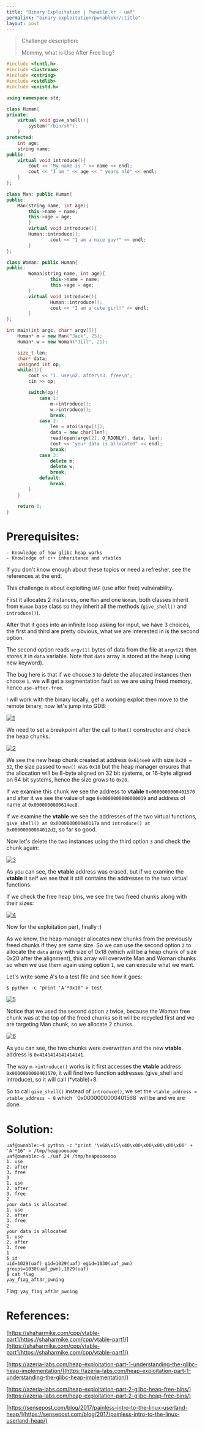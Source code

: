 ```yaml
---
title: "Binary Exploitation | Pwnable.kr - uaf"
permalink: "binary-exploitation/pwnablekr/:title"
layout: post
---
```


> Challenge description:
>
> Mommy, what is Use After Free bug?



```c++
#include <fcntl.h>
#include <iostream> 
#include <cstring>
#include <cstdlib>
#include <unistd.h>

using namespace std;

class Human{
private:
	virtual void give_shell(){
		system("/bin/sh");
	}
protected:
	int age;
	string name;
public:
	virtual void introduce(){
		cout << "My name is " << name << endl;
		cout << "I am " << age << " years old" << endl;
	}
};

class Man: public Human{
public:
	Man(string name, int age){
		this->name = name;
		this->age = age;
        }
        virtual void introduce(){
		Human::introduce();
                cout << "I am a nice guy!" << endl;
        }
};

class Woman: public Human{
public:
        Woman(string name, int age){
                this->name = name;
                this->age = age;
        }
        virtual void introduce(){
                Human::introduce();
                cout << "I am a cute girl!" << endl;
        }
};

int main(int argc, char* argv[]){
	Human* m = new Man("Jack", 25);
	Human* w = new Woman("Jill", 21);

	size_t len;
	char* data;
	unsigned int op;
	while(1){
		cout << "1. use\n2. after\n3. free\n";
		cin >> op;

		switch(op){
			case 1:
				m->introduce();
				w->introduce();
				break;
			case 2:
				len = atoi(argv[1]);
				data = new char[len];
				read(open(argv[2], O_RDONLY), data, len);
				cout << "your data is allocated" << endl;
				break;
			case 3:
				delete m;
				delete w;
				break;
			default:
				break;
		}
	}

	return 0;	
}
```

# Prerequisites:

```
- Knowledge of how glibc heap works
- Knowledge of c++ inheritance and vtables
```

If you don't know enough about these topics or need a refresher, see the references at the end.

This challenge is about exploiting `UAF` (use after free) vulnerability.

First it allocates 2 instances, one `Man` and one `Woman`, both classes inherit from `Human` base class so they inherit all the methods (`give_shell()` and `introduce()`).

After that it goes into an infinite loop asking for input, we have 3 choices, the first and third are pretty obvious, what we are interested in is the second option.

The second option reads `argv[1]` bytes of data from the file at `argv[2]` then stores it in `data` variable. Note that `data` array is stored at the heap (using new keyword).

The bug here is that if we choose `3` to delete the allocated instances then choose `1`. we will get a segmentation fault as we are using freed memory, hence `use-after-free`.

I will work with the binary locally, get a working exploit then move to the remote binary, now let's jump into GDB:

[![1](/assets/images/binary-exploitation/pwnable.kr/challenges/uaf/1.png)](/assets/images/binary-exploitation/pwnable.kr/challenges/uaf/1.png)

We need to set a breakpoint after the call to `Man()` constructor and check the heap chunks.

[![2](/assets/images/binary-exploitation/pwnable.kr/challenges/uaf/2.png)](/assets/images/binary-exploitation/pwnable.kr/challenges/uaf/2.png)

We see the new heap chunk created at address `0x614ee0` with size `0x20 = 32`, the size passed to `new()` was `0x18` but the heap manager ensures  that the allocation will be 8-byte aligned on 32 bit systems, or 16-byte aligned on 64 bit systems, hence the size grows to `0x20`.

If we examine this chunk we see the address to **vtable** `0x0000000000401570` and after it we see the value of age `0x0000000000000019` and address of name at `0x0000000000614ec8`.

If we examine the **vtable** we see the addresses of the two virtual functions, `give_shell() at 0x000000000040117a` and `introduce() at 0x00000000004012d2`, so far so good.

Now let's delete the two instances using the third option `3` and check the chunk again:

[![3](/assets/images/binary-exploitation/pwnable.kr/challenges/uaf/3.png)](/assets/images/binary-exploitation/pwnable.kr/challenges/uaf/3.png)

As you can see, the **vtable** address was erased, but if we examine the **vtable** it self we see that it still contains the addresses to the two virtual functions.

If we check the free heap bins, we see the two freed chunks along with their sizes:

[![4](/assets/images/binary-exploitation/pwnable.kr/challenges/uaf/4.png)](/assets/images/binary-exploitation/pwnable.kr/challenges/uaf/4.png)

Now for the exploitation part, finally :)

As we know, the heap manager allocates new chunks from the previously freed chunks if they are same size. So we can use the second option `2` to allocate the `data` array with size of 0x18 (which will be a heap chunk of size 0x20 after the alignment), this array will overwrite Man and Woman chunks so when we use them again using option `1`, we can execute what we want.

Let's write some A's to a test file and see how it goes:

```
$ python -c "print 'A'*0x18" > test
```

[![5](/assets/images/binary-exploitation/pwnable.kr/challenges/uaf/5.png)](/assets/images/binary-exploitation/pwnable.kr/challenges/uaf/5.png)

Notice that we used the second option `2` twice, because the Woman free chunk was at the top of the freed chunks so it will be recycled first and we are targeting Man chunk, so we allocate 2 chunks.

[![6](/assets/images/binary-exploitation/pwnable.kr/challenges/uaf/6.png)](/assets/images/binary-exploitation/pwnable.kr/challenges/uaf/6.png)

As you can see, the two chunks were overwritten and the new **vtable** address is `0x4141414141414141`.

The way `m->introduce()` works is it first accesses the **vtable** address `0x0000000000401570`, it will find two function addresses (give_shell and introduce), so it will call (*vtable)+8.

So to call `give_shell()` instead of `introduce()`, we set the `vtable_address = vtable_address - 8` which ``0x0000000000401568` will be  and we are done.

# Solution:

```
uaf@pwnable:~$ python -c "print '\x68\x15\x40\x00\x00\x00\x00\x00' + 'A'*16" > /tmp/heapooooooo
uaf@pwnable:~$ ./uaf 24 /tmp/heapooooooo
1. use
2. after
3. free
3
1. use
2. after
3. free
2
your data is allocated
1. use
2. after
3. free
2
your data is allocated
1. use
2. after
3. free
1
$ id
uid=1029(uaf) gid=1029(uaf) egid=1030(uaf_pwn) groups=1030(uaf_pwn),1029(uaf)
$ cat flag
yay_f1ag_aft3r_pwning
```

Flag: `yay_f1ag_aft3r_pwning`

# References:

[https://shaharmike.com/cpp/vtable-part1/https://shaharmike.com/cpp/vtable-part1/](https://shaharmike.com/cpp/vtable-part1/https://shaharmike.com/cpp/vtable-part1/)

[https://azeria-labs.com/heap-exploitation-part-1-understanding-the-glibc-heap-implementation/](https://azeria-labs.com/heap-exploitation-part-1-understanding-the-glibc-heap-implementation/)

[https://azeria-labs.com/heap-exploitation-part-2-glibc-heap-free-bins/](https://azeria-labs.com/heap-exploitation-part-2-glibc-heap-free-bins/)

[https://sensepost.com/blog/2017/painless-intro-to-the-linux-userland-heap/](https://sensepost.com/blog/2017/painless-intro-to-the-linux-userland-heap/)